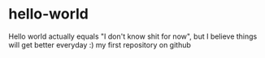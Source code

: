 # hello-world
Hello world actually equals "I don't know shit for now", but I believe things will get better everyday :)
my first repository on github
